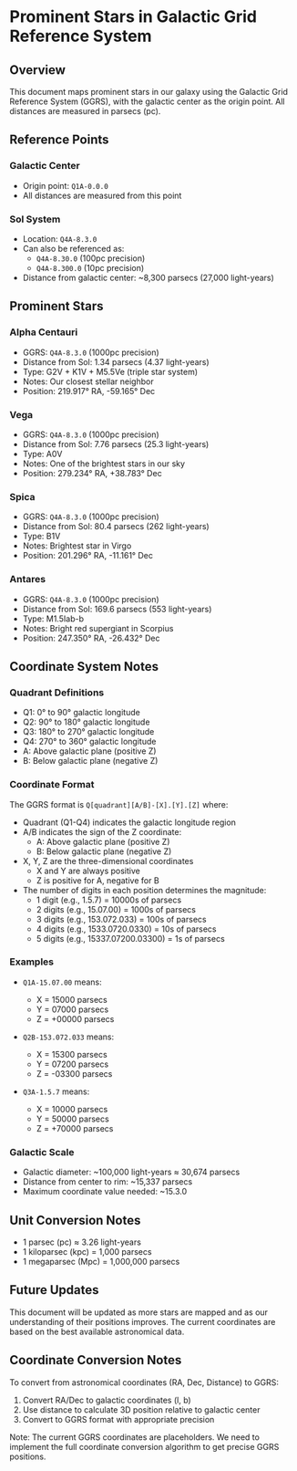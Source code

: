 # Prominent Stars in Galactic Grid Reference System

## Overview
This document maps prominent stars in our galaxy using the Galactic Grid Reference System (GGRS), with the galactic center as the origin point. All distances are measured in parsecs (pc).

## Reference Points

### Galactic Center
- Origin point: `Q1A-0.0.0`
- All distances are measured from this point

### Sol System
- Location: `Q4A-8.3.0`
- Can also be referenced as:
  - `Q4A-8.30.0` (100pc precision)
  - `Q4A-8.300.0` (10pc precision)
- Distance from galactic center: ~8,300 parsecs (27,000 light-years)

## Prominent Stars

### Alpha Centauri
- GGRS: `Q4A-8.3.0` (1000pc precision)
- Distance from Sol: 1.34 parsecs (4.37 light-years)
- Type: G2V + K1V + M5.5Ve (triple star system)
- Notes: Our closest stellar neighbor
- Position: 219.917° RA, -59.165° Dec

### Vega
- GGRS: `Q4A-8.3.0` (1000pc precision)
- Distance from Sol: 7.76 parsecs (25.3 light-years)
- Type: A0V
- Notes: One of the brightest stars in our sky
- Position: 279.234° RA, +38.783° Dec

### Spica
- GGRS: `Q4A-8.3.0` (1000pc precision)
- Distance from Sol: 80.4 parsecs (262 light-years)
- Type: B1V
- Notes: Brightest star in Virgo
- Position: 201.296° RA, -11.161° Dec

### Antares
- GGRS: `Q4A-8.3.0` (1000pc precision)
- Distance from Sol: 169.6 parsecs (553 light-years)
- Type: M1.5Iab-b
- Notes: Bright red supergiant in Scorpius
- Position: 247.350° RA, -26.432° Dec

## Coordinate System Notes

### Quadrant Definitions
- Q1: 0° to 90° galactic longitude
- Q2: 90° to 180° galactic longitude
- Q3: 180° to 270° galactic longitude
- Q4: 270° to 360° galactic longitude
- A: Above galactic plane (positive Z)
- B: Below galactic plane (negative Z)

### Coordinate Format
The GGRS format is `Q[quadrant][A/B]-[X].[Y].[Z]` where:
- Quadrant (Q1-Q4) indicates the galactic longitude region
- A/B indicates the sign of the Z coordinate:
  - A: Above galactic plane (positive Z)
  - B: Below galactic plane (negative Z)
- X, Y, Z are the three-dimensional coordinates
  - X and Y are always positive
  - Z is positive for A, negative for B
- The number of digits in each position determines the magnitude:
  - 1 digit (e.g., 1.5.7) = 10000s of parsecs
  - 2 digits (e.g., 15.07.00) = 1000s of parsecs
  - 3 digits (e.g., 153.072.033) = 100s of parsecs
  - 4 digits (e.g., 1533.0720.0330) = 10s of parsecs
  - 5 digits (e.g., 15337.07200.03300) = 1s of parsecs

### Examples
- `Q1A-15.07.00` means:
  - X = 15000 parsecs
  - Y = 07000 parsecs
  - Z = +00000 parsecs

- `Q2B-153.072.033` means:
  - X = 15300 parsecs
  - Y = 07200 parsecs
  - Z = -03300 parsecs

- `Q3A-1.5.7` means:
  - X = 10000 parsecs
  - Y = 50000 parsecs
  - Z = +70000 parsecs

### Galactic Scale
- Galactic diameter: ~100,000 light-years ≈ 30,674 parsecs
- Distance from center to rim: ~15,337 parsecs
- Maximum coordinate value needed: ~15.3.0

## Unit Conversion Notes
- 1 parsec (pc) ≈ 3.26 light-years
- 1 kiloparsec (kpc) = 1,000 parsecs
- 1 megaparsec (Mpc) = 1,000,000 parsecs

## Future Updates
This document will be updated as more stars are mapped and as our understanding of their positions improves. The current coordinates are based on the best available astronomical data.

## Coordinate Conversion Notes
To convert from astronomical coordinates (RA, Dec, Distance) to GGRS:
1. Convert RA/Dec to galactic coordinates (l, b)
2. Use distance to calculate 3D position relative to galactic center
3. Convert to GGRS format with appropriate precision

Note: The current GGRS coordinates are placeholders. We need to implement the full coordinate conversion algorithm to get precise GGRS positions. 
